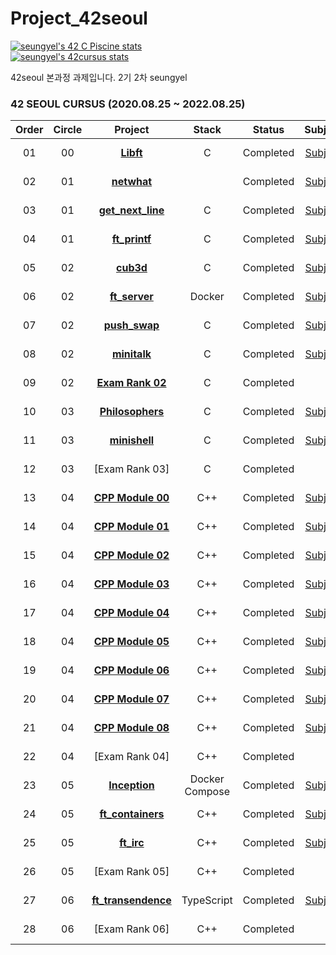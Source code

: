 # Project_42seoul
[![seungyel's 42 C Piscine stats](https://badge42.vercel.app/api/v2/stats/cl17wybel007409mmq6qa8bex?cursusId=9)](https://github.com/2winyear)
</br>
[![seungyel's 42cursus stats](https://badge42.vercel.app/api/v2/stats/cl17wybel007409mmq6qa8bex?cursusId=21)](https://github.com/2winyear)

42seoul 본과정 과제입니다.
2기 2차 seungyel

### 42 SEOUL CURSUS (2020.08.25 ~ 2022.08.25)

 |Order|Circle|Project|Stack|Status|Subject|Score|
 |:---:|:---:|:---:|:---:|:---:|:---:|:---:|
 |01|00|[**Libft**](https://github.com/2winyear/Project_42seoul/tree/main/Libft/libft)|C|Completed|[Subject](https://github.com/2winyear/Project_42seoul/blob/main/Libft/Libft.pdf)|115 / 100|
 |02|01|[**netwhat**]()||Completed|[Subject](https://github.com/2winyear/Project_42seoul/blob/main/netwhat/circle01%20-%20netwhat.pdf)|100 / 100|
 |03|01|[**get_next_line**](https://github.com/2winyear/Project_42seoul/tree/main/get_next_line)|C|Completed|[Subject](https://github.com/2winyear/Project_42seoul/blob/main/get_next_line/Get%20Next%20Line.pdf)|115 / 100|
 |04|01|[**ft_printf**](https://github.com/2winyear/Project_42seoul/tree/main/ft_printf)|C|Completed|[Subject](https://github.com/2winyear/Project_42seoul/blob/main/ft_printf/printf.pdf)|100 / 100|
 |05|02|[**cub3d**](https://github.com/2winyear/Project_42seoul/tree/main/cub3d)|C|Completed|[Subject](https://github.com/2winyear/Project_42seoul/blob/main/cub3d/cub3D.pdf)|100 / 100|
 |06|02|[**ft_server**](https://github.com/2winyear/Project_42seoul/tree/main/ft_server)|Docker|Completed|[Subject](https://github.com/2winyear/Project_42seoul/blob/main/ft_server/circle02%20-%20ft_server.pdf)|100 / 100|
 |07|02|[**push_swap**](https://github.com/2winyear/Project_42seoul/tree/main/push_swap)|C|Completed|[Subject](https://github.com/2winyear/Project_42seoul/blob/main/push_swap/Push_swap.pdf)|112 / 100|
 |08|02|[**minitalk**](https://github.com/2winyear/Project_42seoul/tree/main/minitalk)|C|Completed|[Subject](https://github.com/2winyear/Project_42seoul/blob/main/minitalk/Minitalk.pdf)|125 / 100|
 |09|02|[**Exam Rank 02**](https://github.com/2winyear/Project_42seoul/tree/main/Exam02)|C|Completed||100 / 100|
 |10|03|[**Philosophers**](https://github.com/2winyear/Project_42seoul/tree/main/Philosophers)|C|Completed|[Subject](https://github.com/2winyear/Project_42seoul/blob/main/Philosophers/Philosophers.pdf)|100 / 100|
 |11|03|[**minishell**](https://github.com/2winyear/Project_42seoul/tree/main/minishell)|C|Completed|[Subject](https://github.com/2winyear/Project_42seoul/tree/main/minishell)|98 / 100
 |12|03|[Exam Rank 03]|C|Completed||100 / 100|
 |13|04|[**CPP Module 00**](https://github.com/2winyear/Project_42seoul/tree/main/CPP%20Module%2000)|C++|Completed|[Subject](https://github.com/2winyear/Project_42seoul/blob/main/CPP%20Module%2000/C%2B%2B%20-%20Module%2000.pdf)|100 / 100|
 |14|04|[**CPP Module 01**](https://github.com/2winyear/Project_42seoul/tree/main/CPP%20Module%2001)|C++|Completed|[Subject](https://github.com/2winyear/Project_42seoul/blob/main/CPP%20Module%2001/C%2B%2B%20-%20Module%2001.pdf)|100 / 100|
 |15|04|[**CPP Module 02**](https://github.com/2winyear/Project_42seoul/tree/main/CPP%20Module%2002)|C++|Completed|[Subject](https://github.com/2winyear/Project_42seoul/blob/main/CPP%20Module%2002/C%2B%2B%20-%20Module%2002.pdf)|80 / 100|
 |16|04|[**CPP Module 03**](https://github.com/2winyear/Project_42seoul/tree/main/CPP%20Module%2003)|C++|Completed|[Subject](https://github.com/2winyear/Project_42seoul/blob/main/CPP%20Module%2003/C%2B%2B%20-%20Module%2003.pdf)|85 / 100|
 |17|04|[**CPP Module 04**](https://github.com/2winyear/Project_42seoul/tree/main/CPP%20Module%2004)|C++|Completed|[Subject](https://github.com/2winyear/Project_42seoul/blob/main/CPP%20Module%2004/C%2B%2B%20-%20Module%2004.pdf)|90 / 100|
 |18|04|[**CPP Module 05**](https://github.com/2winyear/Project_42seoul/tree/main/CPP%20Module%2005)|C++|Completed|[Subject](https://github.com/2winyear/Project_42seoul/blob/main/CPP%20Module%2005/C%2B%2B%20-%20Module%2005.pdf)|100 / 100|
 |19|04|[**CPP Module 06**](https://github.com/2winyear/Project_42seoul/tree/main/CPP%20Module%2006)|C++|Completed|[Subject](https://github.com/2winyear/Project_42seoul/blob/main/CPP%20Module%2006/C%2B%2B%20-%20Module%2006.pdf)|100 / 100|
 |20|04|[**CPP Module 07**](https://github.com/2winyear/Project_42seoul/tree/main/CPP%20Module%2007)|C++|Completed|[Subject](https://github.com/2winyear/Project_42seoul/blob/main/CPP%20Module%2007/C%2B%2B%20-%20Module%2007.pdf)|100 / 100|
 |21|04|[**CPP Module 08**](https://github.com/2winyear/Project_42seoul/tree/main/CPP%20Module%2008)|C++|Completed|[Subject](https://github.com/2winyear/Project_42seoul/blob/main/CPP%20Module%2008/C%2B%2B%20-%20Module%2008.pdf)|100 / 100|
 |22|04|[Exam Rank 04]|C++|Completed||100 / 100|
 |23|05|[**Inception**](https://github.com/2winyear/Project_42seoul/tree/main/Inception)|Docker Compose|Completed|[Subject](https://github.com/2winyear/Project_42seoul/blob/main/Inception/Inception.pdf)|100 / 100|
 |24|05|[**ft_containers**](https://github.com/2winyear/Project_42seoul/tree/main/ft_containers)|C++|Completed|[Subject](https://github.com/2winyear/Project_42seoul/blob/main/ft_containers/ft_containers.pdf)|125 / 100|
 |25|05|[**ft_irc**](https://github.com/2winyear/Project_42seoul/tree/main/ft_irc)|C++|Completed|[Subject](https://github.com/2winyear/Project_42seoul/blob/main/ft_irc/ft_irc.pdf)|125 / 100|
 |26|05|[Exam Rank 05]|C++|Completed||100 / 100|
 |27|06|[**ft_transendence**](https://github.com/2winyear/Project_42seoul/tree/main/ft_transcendence)|TypeScript|Completed|[Subject](https://github.com/2winyear/Project_42seoul/blob/main/ft_transcendence/ft_transcendence.pdf)|100 / 100|
 |28|06|[Exam Rank 06]|C++|Completed||? / 100|
